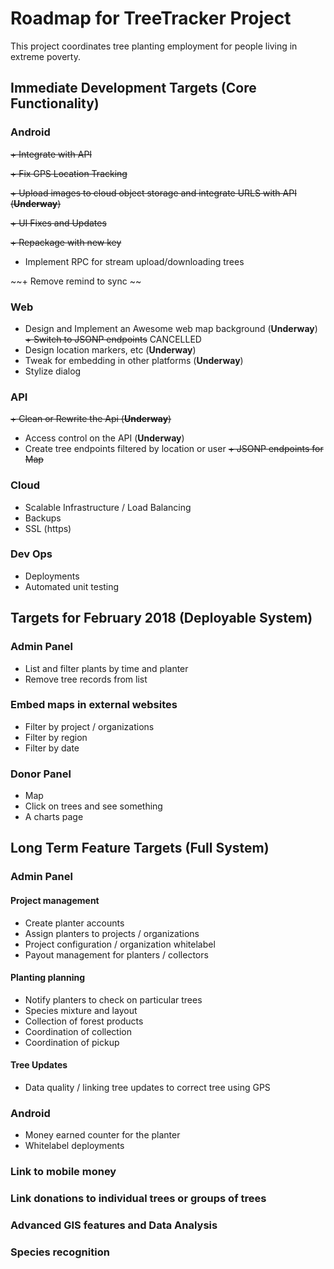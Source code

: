 # Roadmap for TreeTracker Project

This project coordinates tree planting employment for people living in extreme poverty.

## Immediate Development Targets (Core Functionality)

### Android
~~+ Integrate with API~~

~~+ Fix GPS Location Tracking~~

~~+ Upload images to cloud object storage and integrate URLS with API (**Underway**)~~

~~+ UI Fixes and Updates~~

~~+ Repackage with new key~~

+ Implement RPC for stream upload/downloading trees

~~+ Remove remind to sync ~~

### Web
+ Design and Implement an Awesome web map background (**Underway**)
~~+ Switch to JSONP endpoints~~ CANCELLED
+ Design location markers, etc (**Underway**)
+ Tweak for embedding in other platforms (**Underway**)
+ Stylize dialog

### API
~~+ Clean or Rewrite the Api (**Underway**)~~
+ Access control on the API  (**Underway**)
+ Create tree endpoints filtered by location or user
~~+ JSONP endpoints for Map~~

### Cloud
+ Scalable Infrastructure / Load Balancing
+ Backups
+ SSL (https)

### Dev Ops
+ Deployments
+ Automated unit testing

## Targets for February 2018 (Deployable System)

### Admin Panel
+ List and filter plants by time and planter
+ Remove tree records from list

### Embed maps in external websites
+ Filter by project / organizations
+ Filter by region
+ Filter by date

### Donor Panel 
+ Map
+ Click on trees and see something
+ A charts page

## Long Term Feature Targets  (Full System)

### Admin Panel
#### Project management
+ Create planter accounts
+ Assign planters to projects / organizations
+ Project configuration / organization whitelabel
+ Payout management for planters / collectors
#### Planting planning
+ Notify planters to check on particular trees
+ Species mixture and layout
+ Collection of forest products
+ Coordination of collection
+ Coordination of pickup

#### Tree Updates
+ Data quality / linking tree updates to correct tree using GPS

### Android
+ Money earned counter for the planter
+ Whitelabel deployments

### Link to mobile money

### Link donations to individual trees or groups of trees

### Advanced GIS features and Data Analysis

### Species recognition

